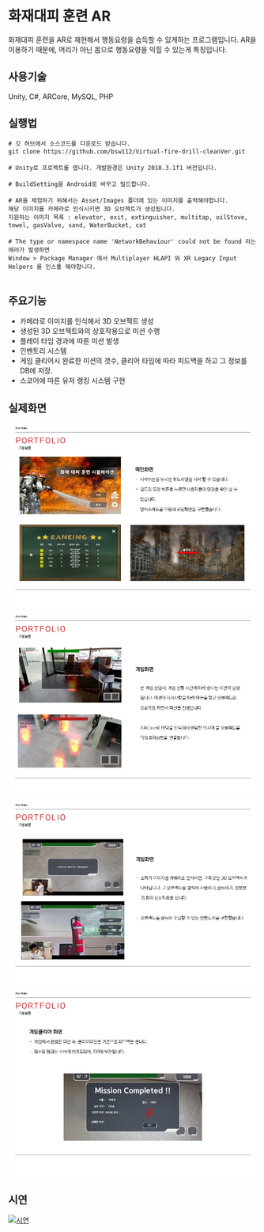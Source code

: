 # 화재대피 훈련 AR
화재대피 훈련을 AR로 재현해서 행동요령을 습득할 수 있게하는 프로그램입니다.
AR을 이용하기 때문에, 머리가 아닌 몸으로 행동요령을 익힐 수 있는게 특징입니다.



## 사용기술
Unity, C#, ARCore, MySQL, PHP


## 실행법
```
# 깃 허브에서 소스코드를 다운로드 받습니다.
git clone https://github.com/bsw112/Virtual-fire-drill-cleanVer.git

# Unity로 프로젝트를 엽니다. 개발환경은 Unity 2018.3.1f1 버전입니다.

# BuildSetting을 Android로 바꾸고 빌드합니다.

# AR을 체험하기 위해서는 Asset/Images 폴더에 있는 이미지를 출력해야합니다.
해당 이미지를 카메라로 인식시키면 3D 오브젝트가 생성됩니다.
지원하는 이미지 목록 : elevator, exit, extinguisher, multitap, oilStove, towel, gasValve, sand, WaterBucket, cat

# The type or namespace name 'NetworkBehaviour' could not be found 라는 에러가 발생하면
Window > Package Manager 에서 Multiplayer HLAPI 와 XR Legacy Input Helpers 를 인스톨 해야합니다.


```


## 주요기능
* 카메라로 이미지를 인식해서 3D 오브젝트 생성
* 생성된 3D 오브젝트와의 상호작용으로 미션 수행
* 플레이 타임 경과에 따른 미션 발생
* 인벤토리 시스템
* 게임 클리어시 완료한 미션의 갯수, 클리어 타임에 따라 피드백을 하고 그 정보를 DB에 저장. 
* 스코어에 따른 유저 랭킹 시스템 구현


## 실제화면
![alt](readme/슬라이드33.PNG)
![alt](readme/슬라이드34.PNG)
![alt](readme/슬라이드35.PNG)
![alt](readme/슬라이드36.PNG)

## 시연
[![시연](http://img.youtube.com/vi/Q7QbUZA8FHQ/0.jpg)](https://www.youtube.com/watch?v=Q7QbUZA8FHQ&t=62s)
